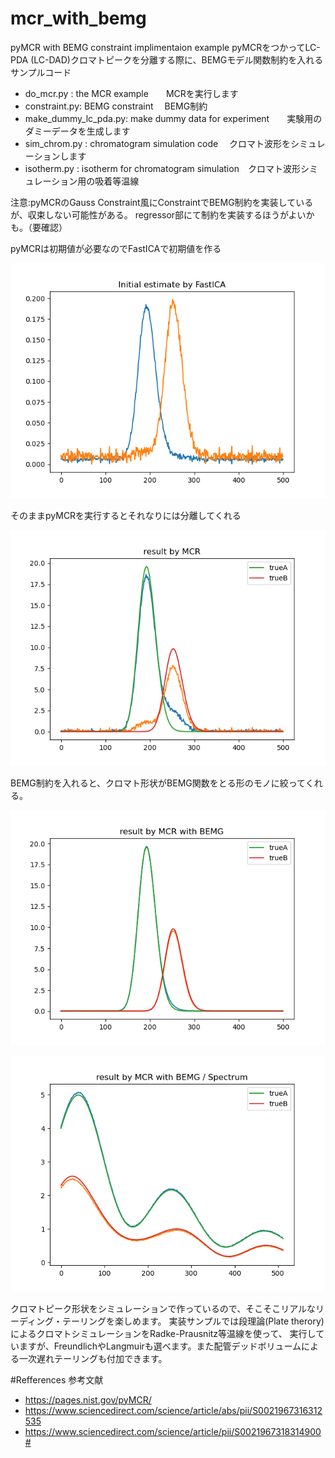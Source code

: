 # mcr_with_bemg
pyMCR with BEMG constraint implimentaion example
pyMCRをつかってLC-PDA (LC-DAD)クロマトピークを分離する際に、BEMGモデル関数制約を入れるサンプルコード

 - do_mcr.py : the MCR example　　MCRを実行します
 - constraint.py:  BEMG constraint 　BEMG制約
 - make_dummy_lc_pda.py: make dummy data for experiment　　実験用のダミーデータを生成します
 - sim_chrom.py : chromatogram simulation code 　クロマト波形をシミュレーションします
 - isotherm.py : isotherm for chromatogram simulation　クロマト波形シミュレーション用の吸着等温線

注意:pyMCRのGauss Constraint風にConstraintでBEMG制約を実装しているが、収束しない可能性がある。
regressor部にて制約を実装するほうがよいかも。（要確認）

pyMCRは初期値が必要なのでFastICAで初期値を作る

![Fig1](https://github.com/akirayou/mcr_with_bemg/blob/main/img/Figure_1.png)

そのままpyMCRを実行するとそれなりには分離してくれる

![Fig2](https://github.com/akirayou/mcr_with_bemg/blob/main/img/Figure_2.png)

BEMG制約を入れると、クロマト形状がBEMG関数をとる形のモノに絞ってくれる。

![Fig3](https://github.com/akirayou/mcr_with_bemg/blob/main/img/Figure_3.png)

![Fig4](https://github.com/akirayou/mcr_with_bemg/blob/main/img/Figure_4.png)


クロマトピーク形状をシミュレーションで作っているので、そこそこリアルなリーディング・テーリングを楽しめます。
実装サンプルでは段理論(Plate therory)によるクロマトシミュレーションをRadke-Prausnitz等温線を使って、
実行していますが、FreundlichやLangmuirも選べます。また配管デッドボリュームによる一次遅れテーリングも付加できます。

#Refferences 参考文献
 - https://pages.nist.gov/pyMCR/
 - https://www.sciencedirect.com/science/article/abs/pii/S0021967316312535
 - https://www.sciencedirect.com/science/article/pii/S0021967318314900#
